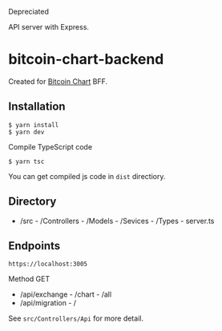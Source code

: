 Depreciated

API server with Express.

# bitcoin-chart-backend

Created for [Bitcoin Chart](https://bitcoin-chart.netlify.com/) BFF.

## Installation

```
$ yarn install
$ yarn dev
```

Compile TypeScript code

```
$ yarn tsc
```

You can get compiled js code in `dist` directiory.

## Directory

- /src - /Controllers - /Models - /Sevices - /Types - server.ts

## Endpoints

`https://localhost:3005`

Method GET

- /api/exchange - /chart - /all
- /api/migration - /

See `src/Controllers/Api` for more detail.
